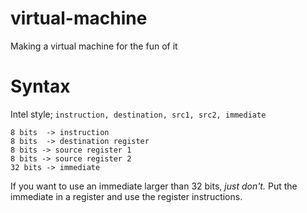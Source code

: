 # virtual-machine

Making a virtual machine for the fun of it 

# Syntax 

Intel style; `instruction, destination, src1, src2, immediate` 

```
8 bits  -> instruction 
8 bits  -> destination register   
8 bits -> source register 1 
8 bits -> source register 2 
32 bits -> immediate  
```

If you want to use an immediate larger than 32 bits, *just don't.* Put the immediate in a register and use the register instructions. 
